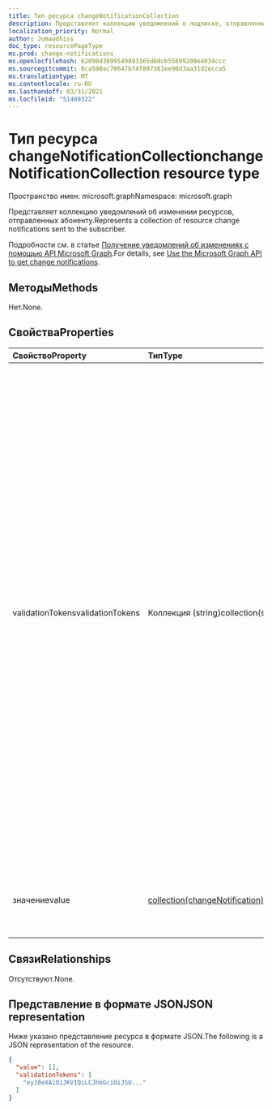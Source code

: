 ```yaml
---
title: Тип ресурса changeNotificationCollection
description: Представляет коллекцию уведомлений о подписке, отправленных абоненту.
localization_priority: Normal
author: Jumaodhiss
doc_type: resourcePageType
ms.prod: change-notifications
ms.openlocfilehash: 62098d3099549893165d60cb55699209e4034ccc
ms.sourcegitcommit: 8ca598ac70647bf4f897361ee90d3aa31d2ecca5
ms.translationtype: MT
ms.contentlocale: ru-RU
ms.lasthandoff: 03/31/2021
ms.locfileid: "51469322"
---
```

# <a name="changenotificationcollection-resource-type"></a><span data-ttu-id="3ba0f-103">Тип ресурса changeNotificationCollection</span><span class="sxs-lookup"><span data-stu-id="3ba0f-103">changeNotificationCollection resource type</span></span>

<span data-ttu-id="3ba0f-104">Пространство имен: microsoft.graph</span><span class="sxs-lookup"><span data-stu-id="3ba0f-104">Namespace: microsoft.graph</span></span>

<span data-ttu-id="3ba0f-105">Представляет коллекцию уведомлений об изменении ресурсов, отправленных абоненту.</span><span class="sxs-lookup"><span data-stu-id="3ba0f-105">Represents a collection of resource change notifications sent to the subscriber.</span></span>

<span data-ttu-id="3ba0f-106">Подробности см. в статье [Получение уведомлений об изменениях с помощью API Microsoft Graph](webhooks.md).</span><span class="sxs-lookup"><span data-stu-id="3ba0f-106">For details, see [Use the Microsoft Graph API to get change notifications](webhooks.md).</span></span>

## <a name="methods"></a><span data-ttu-id="3ba0f-107">Методы</span><span class="sxs-lookup"><span data-stu-id="3ba0f-107">Methods</span></span>

<span data-ttu-id="3ba0f-108">Нет.</span><span class="sxs-lookup"><span data-stu-id="3ba0f-108">None.</span></span>

## <a name="properties"></a><span data-ttu-id="3ba0f-109">Свойства</span><span class="sxs-lookup"><span data-stu-id="3ba0f-109">Properties</span></span>

| <span data-ttu-id="3ba0f-110">Свойство</span><span class="sxs-lookup"><span data-stu-id="3ba0f-110">Property</span></span> | <span data-ttu-id="3ba0f-111">Тип</span><span class="sxs-lookup"><span data-stu-id="3ba0f-111">Type</span></span> | <span data-ttu-id="3ba0f-112">Описание</span><span class="sxs-lookup"><span data-stu-id="3ba0f-112">Description</span></span> |
|:---------|:-----|:------------|
| <span data-ttu-id="3ba0f-113">validationTokens</span><span class="sxs-lookup"><span data-stu-id="3ba0f-113">validationTokens</span></span> | <span data-ttu-id="3ba0f-114">Коллекция (string)</span><span class="sxs-lookup"><span data-stu-id="3ba0f-114">collection(string)</span></span> | <span data-ttu-id="3ba0f-115">Содержит массив маркеров JWT, созданных Microsoft Graph для приложения для проверки происхождения уведомлений.</span><span class="sxs-lookup"><span data-stu-id="3ba0f-115">Contains an array of JWT tokens generated by Microsoft Graph for the application to validate the origin of the notifications.</span></span> <span data-ttu-id="3ba0f-116">Microsoft Graph создает один маркер для каждого отдельного приложения и пары клиента для элемента, если он существует в массиве значений.</span><span class="sxs-lookup"><span data-stu-id="3ba0f-116">Microsoft Graph generates a single token for each distinct app and tenant pair for an item if it exists in the value array.</span></span> <span data-ttu-id="3ba0f-117">Имейте в виду, что уведомления могут содержать сочетание элементов для различных приложений и клиентов, которые подписывались с помощью одного и того же URL-адреса уведомлений.</span><span class="sxs-lookup"><span data-stu-id="3ba0f-117">Keep in mind that notifications can contain a mix of items for various apps and tenants that subscribed using the same notification URL.</span></span> <span data-ttu-id="3ba0f-118">Только для [уведомлений об изменениях с данными ресурса Необязательный.](/graph/webhooks-with-resource-data.md)</span><span class="sxs-lookup"><span data-stu-id="3ba0f-118">Only provided for [change notifications with resource data](/graph/webhooks-with-resource-data.md) Optional.</span></span> |
| <span data-ttu-id="3ba0f-119">значение</span><span class="sxs-lookup"><span data-stu-id="3ba0f-119">value</span></span> | <span data-ttu-id="3ba0f-120">[collection(changeNotification)](changenotification.md)</span><span class="sxs-lookup"><span data-stu-id="3ba0f-120">collection([changeNotification](changenotification.md))</span></span> | <span data-ttu-id="3ba0f-121">Набор уведомлений, отосланных на URL-адрес уведомления.</span><span class="sxs-lookup"><span data-stu-id="3ba0f-121">The set of notifications being sent to the notification URL.</span></span> <span data-ttu-id="3ba0f-122">Обязательный.</span><span class="sxs-lookup"><span data-stu-id="3ba0f-122">Required.</span></span> |

## <a name="relationships"></a><span data-ttu-id="3ba0f-123">Связи</span><span class="sxs-lookup"><span data-stu-id="3ba0f-123">Relationships</span></span>

<span data-ttu-id="3ba0f-124">Отсутствуют.</span><span class="sxs-lookup"><span data-stu-id="3ba0f-124">None.</span></span>

## <a name="json-representation"></a><span data-ttu-id="3ba0f-125">Представление в формате JSON</span><span class="sxs-lookup"><span data-stu-id="3ba0f-125">JSON representation</span></span>

<span data-ttu-id="3ba0f-126">Ниже указано представление ресурса в формате JSON.</span><span class="sxs-lookup"><span data-stu-id="3ba0f-126">The following is a JSON representation of the resource.</span></span>

<!-- {
  "blockType": "resource",
  "optionalProperties": [

  ],
  "@odata.type": "microsoft.graph.changeNotificationCollection"
}-->

```json
{
  "value": [],
  "validationTokens": [
    "eyJ0eXAiOiJKV1QiLCJhbGciOiJSU..."
  ]
}
```

<!-- uuid: 8cc2599e-9740-4191-93fa-bc13c6f91564
2020-05-25 14:57:30 UTC -->
<!--
{
  "type": "#page.annotation",
  "description": "change notification collection resource",
  "keywords": "",
  "section": "documentation",
  "tocPath": "",
  "suppressions": []
}
-->

